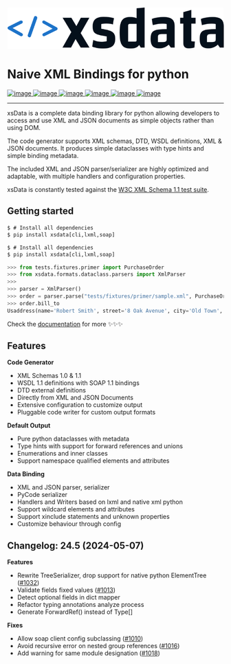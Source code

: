 [
![image](https://github.com/tefra/xsdata/raw/main/docs/logo.svg)
](https://xsdata.readthedocs.io/)

# Naive XML Bindings for python

[
![image](https://github.com/tefra/xsdata/workflows/tests/badge.svg)
](https://github.com/tefra/xsdata/actions)
[
![image](https://readthedocs.org/projects/xsdata/badge)
](https://xsdata.readthedocs.io/)
[
![image](https://codecov.io/gh/tefra/xsdata/branch/main/graph/badge.svg)
](https://codecov.io/gh/tefra/xsdata)
[
![image](https://www.codefactor.io/repository/github/tefra/xsdata/badge)
](https://www.codefactor.io/repository/github/tefra/xsdata)
[
![image](https://img.shields.io/pypi/pyversions/xsdata.svg)
](https://pypi.org/pypi/xsdata/)
[
![image](https://img.shields.io/pypi/v/xsdata.svg)
](https://pypi.org/pypi/xsdata/)

---

xsData is a complete data binding library for python allowing developers to access and
use XML and JSON documents as simple objects rather than using DOM.

The code generator supports XML schemas, DTD, WSDL definitions, XML & JSON documents. It
produces simple dataclasses with type hints and simple binding metadata.

The included XML and JSON parser/serializer are highly optimized and adaptable, with
multiple handlers and configuration properties.

xsData is constantly tested against the
[W3C XML Schema 1.1 test suite](https://github.com/tefra/xsdata-w3c-tests).

## Getting started

```console
$ # Install all dependencies
$ pip install xsdata[cli,lxml,soap]
```

```console
$ # Install all dependencies
$ pip install xsdata[cli,lxml,soap]
```

```python
>>> from tests.fixtures.primer import PurchaseOrder
>>> from xsdata.formats.dataclass.parsers import XmlParser
>>>
>>> parser = XmlParser()
>>> order = parser.parse("tests/fixtures/primer/sample.xml", PurchaseOrder)
>>> order.bill_to
Usaddress(name='Robert Smith', street='8 Oak Avenue', city='Old Town', state='PA', zip=Decimal('95819'), country='US')
```

Check the [documentation](https://xsdata.readthedocs.io) for more ✨✨✨

## Features

**Code Generator**

- XML Schemas 1.0 & 1.1
- WSDL 1.1 definitions with SOAP 1.1 bindings
- DTD external definitions
- Directly from XML and JSON Documents
- Extensive configuration to customize output
- Pluggable code writer for custom output formats

**Default Output**

- Pure python dataclasses with metadata
- Type hints with support for forward references and unions
- Enumerations and inner classes
- Support namespace qualified elements and attributes

**Data Binding**

- XML and JSON parser, serializer
- PyCode serializer
- Handlers and Writers based on lxml and native xml python
- Support wildcard elements and attributes
- Support xinclude statements and unknown properties
- Customize behaviour through config

## Changelog: 24.5 (2024-05-07)

**Features**

- Rewrite TreeSerializer, drop support for native python ElementTree
  ([#1032](https://github.com/tefra/xsdata/pull/1032))
- Validate fields fixed values ([#1013](https://github.com/tefra/xsdata/pull/1013))
- Detect optional fields in dict mapper
- Refactor typing annotations analyze process
- Generate ForwardRef() instead of Type[]

**Fixes**

- Allow soap client config subclassing
  ([#1010](https://github.com/tefra/xsdata/pull/1010))
- Avoid recursive error on nested group references
  ([#1016](https://github.com/tefra/xsdata/pull/1016))
- Add warning for same module designation
  ([#1018](https://github.com/tefra/xsdata/pull/1018))